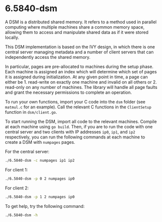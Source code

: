 # 6.5840-dsm
A DSM is a distributed shared memory. It refers to a method used in parallel computing where multiple machines share a common memory space, allowing them to access and manipulate shared data as if it were stored locally. 

This DSM implementation is based on the IVY design, in which there is one central server managing metadata and a number of client servers that can independently access the shared memory. 

In particular, pages are pre-allocated to machines during the setup phase. Each machine is assigned an index which will determine which set of pages it is assigned during initialization. At any given point in time, a page can either be 1. read-write on exactly one machine and invalid on all others or 2. read-only on any number of machines. The library will handle all page faults and grant the necessary permissions to complete an operation. 

To run your own functions, import your C code into the `dsm` folder (see `matmul.c` for an example). Call the relevant C functions in the `ClientSetup` function in `dsm/client.go`.

To start running the DSM, import all code to the relevant machines. Compile at each machine using `go build`. Then, if you are to run the code with one central server and two clients with IP addresses `ip0`, `ip1`, and `ip2` respectively, you can run the following commands at each machine to create a DSM with `numpages` pages.

For the central server:
```bash
./6.5840-dsm -c numpages ip1 ip2
```

For client 1:
```bash
./6.5840-dsm -p 0 2 numpages ip0
```

For client 2: 
```bash
./6.5840-dsm -p 1 2 numpages ip0
```

To get help, try the following command:
```bash
./6.5840-dsm -h
```